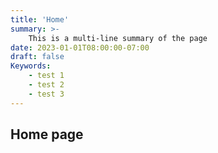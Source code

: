 ```yaml
---
title: 'Home'
summary: >-
    This is a multi-line summary of the page
date: 2023-01-01T08:00:00-07:00
draft: false
Keywords:
    - test 1
    - test 2
    - test 3
---
```


## Home page
